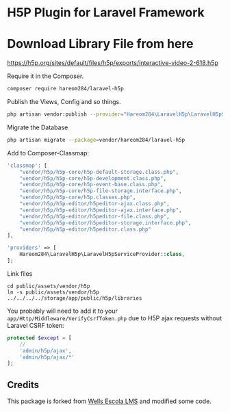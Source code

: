 # H5P Plugin for Laravel Framework

# Download Library File from here 
https://h5p.org/sites/default/files/h5p/exports/interactive-video-2-618.h5p

Require it in the Composer.

```bash
composer require hareom284/laravel-h5p
```

Publish the Views, Config and so things.

```bash
php artisan vendor:publish --provider="Hareom284\LaravelH5p\LaravelH5pServiceProvider"
```

Migrate the Database

```bash
php artisan migrate --package=vendor/hareom284/laravel-h5p
```

Add to Composer-Classmap:

```php
'classmap': [
    "vendor/h5p/h5p-core/h5p-default-storage.class.php",
    "vendor/h5p/h5p-core/h5p-development.class.php",
    "vendor/h5p/h5p-core/h5p-event-base.class.php",
    "vendor/h5p/h5p-core/h5p-file-storage.interface.php",
    "vendor/h5p/h5p-core/h5p.classes.php",
    "vendor/h5p/h5p-editor/h5peditor-ajax.class.php",
    "vendor/h5p/h5p-editor/h5peditor-ajax.interface.php",
    "vendor/h5p/h5p-editor/h5peditor-file.class.php",
    "vendor/h5p/h5p-editor/h5peditor-storage.interface.php",
    "vendor/h5p/h5p-editor/h5peditor.class.php"
],
```

```php
'providers' => [
    Hareom284\LaravelH5p\LaravelH5pServiceProvider::class,
];
```

Link files

```
cd public/assets/vendor/h5p
ln -s public/assets/vendor/h5p ../../../../storage/app/public/h5p/libraries
```

You probably will need to add it to your `app/Http/Middleware/VerifyCsrfToken.php` due to H5P ajax requests without Laravel CSRF token:

```php
protected $except = [
    //
    'admin/h5p/ajax',
    'admin/h5p/ajax/*'
];
```

## Credits
This package is forked from [Wells Escola LMS](https://github.com/EscolaSoft/Laravel-H5P) and modified some code. 
